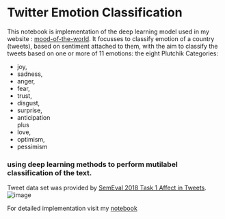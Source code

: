 # Twitter Emotion Classification
This notebook is implementation of the deep learning model used in my website : [mood-of-the-world](https://mood-of-the-world-327216.web.app). It focusses to classify emotion of a country (tweets), based on sentiment attached to them, with the aim to classify the tweets based on one or more of 11 emotions: the eight Plutchik Categories:

- joy,
- sadness,
- anger,
- fear,
- trust,
- disgust,
- surprise,
- anticipation </br> plus
 - love,
- optimism,
- pessimism
### using deep learning methods to perform mutilabel classification of the text.
Tweet data set was provided by [SemEval 2018 Task 1 Affect in Tweets](https://aclanthology.org/S18-1001/).
![image](https://user-images.githubusercontent.com/44321146/141060672-65b29362-25c7-4bb3-b5fe-c8aab0ae73b7.png)

For detailed implementation visit my [notebook](https://github.com/OmiWakode/mood-of-the-world-notebook/blob/main/Data_Analysis.ipynb)

